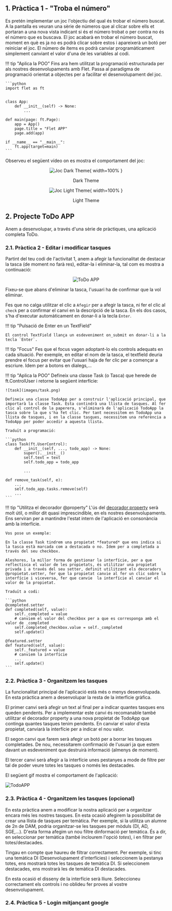 ## 1. Pràctica 1 - "Troba el número"

Es pretén implementar un joc l'objectiu del qual és trobar el número buscat. A la pantalla es veuran una sèrie de números que al clicar sobre ells et portaran a una nova vista indicant si és el número trobat o per contra no és el número que es buscava. El joc acabarà en trobar el número buscat, moment en què es ja no es podrà clicar sobre estos i apareixerà un botó per reiniciar el joc. El número de ítems es podrà canviar programàticament simplement canviant el valor d'una de les variables al codi.

!!! tip "Aplica la POO"
	Fins ara hem utilitzat la programació estructurada per als nostres desenvolupaments amb Flet. Passa al paradigma de programació orientat a objectes per a facilitar el desenvolupament del joc.

	```python
	import flet as ft
	

	class App:
		def __init__(self) -> None:
			...

	def main(page: ft.Page):
		app = App()
		page.title = "Flet APP"
		page.add(app)

	if __name__ == "__main__":
		ft.app(target=main)
	```
  

Observeu el següent vídeo on es mostra el comportament del joc:

<center>

  ![Joc Dark Theme](images/joc_dark.gif){ width=100% }
  <figcaption>Dark Theme</figcaption>

</center>



<center>

  ![Joc Light Theme](images/joc_light.gif){ width=100% }
  <figcaption>Light Theme</figcaption>

</center>

## 2. Projecte ToDo APP

Anem a desenvolupar, a través d'una sèrie de pràctiques, una aplicació completa ToDo. 

### 2.1. Pràctica 2 - Editar i modificar tasques

Partint del teu codi de l'activitat 1, anem a afegir la funcionalitat de destacar la tasca (de moment no farà res), editar-la i eliminar-la, tal com es mostra a continuació:

<center>

![ToDo APP](images/pr2_1_task.gif)

</center>

Fixeu-se que abans d'eliminar la tasca, l'usuari ha de confirmar que la vol eliminar.

Fes que no calga utilitzar el clic a `Afegir` per a afegir la tasca, ni fer el clic al `check` per a confirmar el canvi en la descripció de la tasca. En els dos casos, s'ha d'executar automàticament en donar-li a la tecla `Enter`.

!!! tip "Pulsació de Enter en un TextField"

	El control TextField llança un esdeveniment on_submit en donar-li a la tecla `Enter`.

!!! tip "Focus"
	Fes que el focus vagen adoptant-lo els controls adequats en cada situació. Per exemple, en editar el nom de la tasca, el textfield deuria prendre el focus per evitar que l'usuari haja de fer clic per a començar a escriure. Idem per a botons en dialegs,...

!!! tip "Aplica la POO"
	Defineix una classe Task (o Tasca) que herede de ft.ControlUser i retorne la següent interfície:

	![task](images/task.png)

	Defineix una classe TodoApp per a construir l'aplicació principal, que importarà la classe Task. Esta contindrà una llista de tasques. Al fer clic al control de la paperera, s'eliminarà de l'aplicació TodoApp la tasca sobre la que s'ha fet clic. Per tant necessitem en TodoApp una llista de tasques, i en la classe tasques, necessitem una referència a TodoApp per poder accedir a aquesta llista.

	Traduït a programació:

	```python
	class Task(ft.UserControl):
		def __init__(self, ..., todo_app) -> None:
			super().__init__()
			self.text = text
			self.todo_app = todo_app

			...

	def remove_task(self, e):
        ...
		self.todo_app.tasks.remove(self)
		...
	```

!!! tip "Utilitza el decorador @property"
	L'ús del [decorador property](https://www.freecodecamp.org/espanol/news/python-decorador-property/) serà molt útil, o millor dit  quasi imprescindible, en els nostres desenvolupaments. Ens serviran per a mantindre l'estat intern de l'aplicació en consonància amb la interfície.

	Vos pose un exemple:

	En la classe Task tindrem una propietat *featured* que ens indica si la tasca està marcada com a destacada o no. Ídem per a completada a través del seu checkbox. 
	
	Aleshores, la millor forma de gestionar la interfície, per a que reflectisca el valor de les propietats, és utilitzar una propietat privada i a través del seu setter, definit utilitzant els decoradors @propietat.setter, fer que la propietat canvie al fer un clic sobre la interfície i viceversa, fer que canvie  la interfície al canviar el valor de la propietat.

	Traduït a codi:

	```python
	@completed.setter
    def completed(self, value):
        self._completed = value
		# canviem el valor del checkbox per a que es corresponga amb el valor de _completed
        self.completed_checkbox.value = self._completed
        self.update()

    @featured.setter
    def featured(self, value):
        self._featured = value
        # canviem la interfície
		... 
		self.update()
	```
	


### 2.2. Pràctica 3 - Organitzem les tasques

La funcionalitat principal de l'aplicació està més o menys desenvolupada. En esta pràctica anem a desenvolupar la resta de la interfície gràfica.

El primer canvi serà afegir un text al final per a indicar quantes tasques ens queden pendents. Per a implementar este canvi és recomanable també utilitzar el decorador property a una nova propietat de TodoApp que continga quantes tasques tenim pendents. En canviar el valor d'esta propietat, canviarà la interfície per a indicar el nou valor.

El segon canvi que farem serà afegir un botó per a borrar les tasques completades. De nou, necessitarem confirmació de l'usuari ja que estem davant un esdeveniment que destruirà informació (almenys de moment).

El tercer canvi serà afegir a la interfície unes pestanyes a mode de filtre per tal de poder veure totes les tasques o només les destacades.

El següent gif mostra el comportament de l'aplicació:

![TodoAPP](images/todo_sense_dades_persistents.gif)

### 2.3. Pràctica 4 - Organitzem les tasques (opcional)

En esta pràctica anem a modificar la nostra aplicació per a organitzar encara més les nostres tasques. En esta ocasió afegirem la possibilitat de crear una llista de tasques per temàtica. Per exemple, si la utilitza un alumne de 2n de DAM, podria organitzar-se les tasques per mòduls (DI, AD, SGE,...). D'esta forma afegim un nou filtre dinformació per temàtica. És a dir, en seleccionar per temàtica (també inclourem l'opció *totes*), i en filtrar per totes/destacades.

Tingau en compte que haureu de filtrar correctament. Per exemple, si tinc una temàtica DI (Desenvolupament d'interfícies) i seleccionem la pestanya totes, ens mostrarà totes les tasques de temàtica DI. Si seleccionem destacades, ens mostrarà les de temàtica DI destacades.

En esta ocasió el disseny de la interfície serà lliure. Seleccioneu correctament els controls i no oblideu fer proves al vostre desenvolupament.

### 2.4. Pràctica 5 - Login mitjançant google